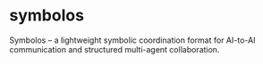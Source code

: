 # symbolos
Symbolos – a lightweight symbolic coordination format for AI-to-AI communication and structured multi-agent collaboration.

